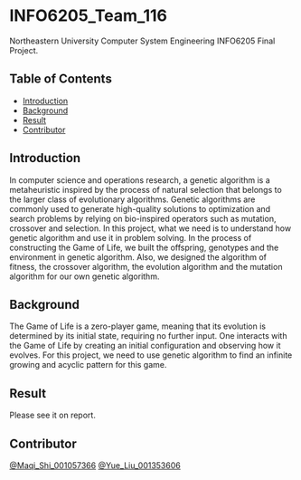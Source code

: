 # INFO6205_Team_116

Northeastern University Computer System Engineering INFO6205 Final Project.

## Table of Contents

- [Introduction](#Introduction)
- [Background](#Background)
- [Result](#Result)
- [Contributor](#Contributor)

## Introduction

In computer science and operations research, a genetic algorithm is a metaheuristic inspired by the process of natural selection that belongs to the larger class of evolutionary algorithms. Genetic algorithms are commonly used to generate high-quality solutions to optimization and search problems by relying on bio-inspired operators such as mutation, crossover and selection. In this project, what we need is to understand how genetic algorithm and use it in problem solving.
In the process of constructing the Game of Life, we built the offspring, genotypes and the environment in genetic algorithm. Also, we designed the algorithm of fitness, the crossover algorithm, the evolution algorithm and the mutation algorithm for our own genetic algorithm. 


## Background

The Game of Life is a zero-player game, meaning that its evolution is determined by its initial state, requiring no further input. One interacts with the Game of Life by creating an initial configuration and observing how it evolves. For this project, we need to use genetic algorithm to find an infinite growing and acyclic pattern for this game.

## Result

Please see it on report.


## Contributor

[@Maqi_Shi_001057366](https://github.com/MAQI-SHI)
[@Yue_Liu_001353606](https://github.com/YL-Hurry)
